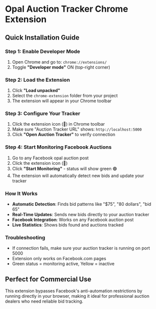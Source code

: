 # Opal Auction Tracker Chrome Extension

## Quick Installation Guide

### Step 1: Enable Developer Mode
1. Open Chrome and go to: `chrome://extensions/`
2. Toggle **"Developer mode"** ON (top-right corner)

### Step 2: Load the Extension  
1. Click **"Load unpacked"** 
2. Select the `chrome-extension` folder from your project
3. The extension will appear in your Chrome toolbar

### Step 3: Configure Your Tracker
1. Click the extension icon (💎) in Chrome toolbar
2. Make sure "Auction Tracker URL" shows: `http://localhost:5000`
3. Click **"Open Auction Tracker"** to verify connection

### Step 4: Start Monitoring Facebook Auctions
1. Go to any Facebook opal auction post
2. Click the extension icon (💎)  
3. Click **"Start Monitoring"** - status will show green 🟢
4. The extension will automatically detect new bids and update your tracker

### How It Works
- **Automatic Detection**: Finds bid patterns like "$75", "80 dollars", "bid 65"
- **Real-Time Updates**: Sends new bids directly to your auction tracker
- **Facebook Integration**: Works on any Facebook auction post
- **Live Statistics**: Shows bids found and auctions tracked

### Troubleshooting
- If connection fails, make sure your auction tracker is running on port 5000
- Extension only works on Facebook.com pages
- Green status = monitoring active, Yellow = inactive

## Perfect for Commercial Use
This extension bypasses Facebook's anti-automation restrictions by running directly in your browser, making it ideal for professional auction dealers who need reliable bid tracking.